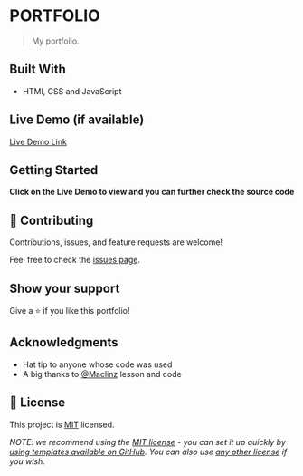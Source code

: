 

# PORTFOLIO

> My portfolio.


## Built With

- HTMl, CSS and JavaScript

## Live Demo (if available)

[Live Demo Link](https://apatakiti.github.io/portfolio/)


## Getting Started

**Click on the Live Demo to view and you can further check the source code**

## 🤝 Contributing

Contributions, issues, and feature requests are welcome!

Feel free to check the [issues page](../../issues/).

## Show your support

Give a ⭐️ if you like this portfolio!

## Acknowledgments

- Hat tip to anyone whose code was used
- A big thanks to [@Maclinz](https://github.com/Maclinz) lesson and code

## 📝 License

This project is [MIT](./LICENSE) licensed.

_NOTE: we recommend using the [MIT license](https://choosealicense.com/licenses/mit/) - you can set it up quickly by [using templates available on GitHub](https://docs.github.com/en/communities/setting-up-your-project-for-healthy-contributions/adding-a-license-to-a-repository). You can also use [any other license](https://choosealicense.com/licenses/) if you wish._
